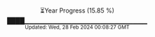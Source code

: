 <p align="center">
⏳Year Progress (15.85 %)<br>
████▁▁▁▁▁▁▁▁▁▁▁▁▁▁▁▁▁▁▁▁▁▁▁▁▁▁ <br>
<sub>Updated: Wed, 28 Feb 2024 00:08:27 GMT</sub>
</p>

